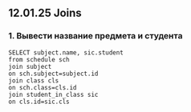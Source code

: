 ## 12.01.25 Joins

### 1. Вывести название предмета и студента
```
SELECT subject.name, sic.student 
from schedule sch
join subject
on sch.subject=subject.id
join class cls
on sch.class=cls.id
join student_in_class sic
on cls.id=sic.cls
```
